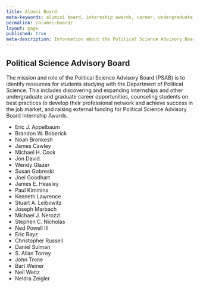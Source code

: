 ```yaml
---
title: Alumni Board
meta-keywords: alumini board, internship awards, career, undergraduate, graduate
permalink: /alumni-board/
layout: page
published: true
meta-description: Information about the Political Science Advisory Board.
---
```


## Political Science Advisory Board

The mission and role of the Political Science Advisory Board (PSAB) is to identify resources for students studying with the Department of Political Science. This includes discovering and expanding internships and other undergraduate and graduate career opportunities, counseling students on best practices to develop their professional network and achieve success in the job market, and raising external funding for Political Science Advisory Board Internship Awards.

- Eric J. Appelbaum	 
- Brandon W. Boberick	 
- Noah Bronkesh	 
- James Cawley	
- Michael H. Cook
- Jon David	
- Wendy Glazer	
- Susan Gobreski	
- Joel Goodhart	
- James E. Heasley	
- Paul Kimmins
- Kenneth Lawrence
- Stuart A. Leibowitz
- Joseph Marbach
- Michael J. Nerozzi
- Stephen C. Nicholas
- Ned Powell III
- Eric Rayz
- Christopher Russell
- Daniel Sulman
- S. Allan Torrey
- John Trone
- Bart Weiner
- Neil Weitz
- Neldra Zeigler
